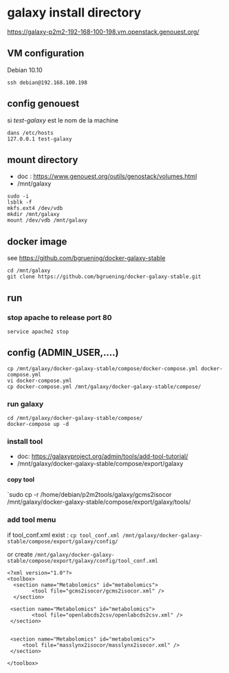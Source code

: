 # galaxy install directory

https://galaxy-p2m2-192-168-100-198.vm.openstack.genouest.org/

## VM configuration

Debian 10.10

```shell
ssh debian@192.168.100.198
```
## config genouest

si *test-galaxy* est le nom de la machine
``` 
dans /etc/hosts
127.0.0.1 test-galaxy
```

## mount directory

- doc : https://www.genouest.org/outils/genostack/volumes.html
- /mnt/galaxy

```shell
sudo -i
lsblk -f
mkfs.ext4 /dev/vdb
mkdir /mnt/galaxy
mount /dev/vdb /mnt/galaxy
```


## docker image
 
see https://github.com/bgruening/docker-galaxy-stable

```shell
cd /mnt/galaxy
git clone https://github.com/bgruening/docker-galaxy-stable.git
```

## run 

### stop apache to release port 80

`service apache2 stop`

## config (ADMIN_USER,....)


```shell
cp /mnt/galaxy/docker-galaxy-stable/compose/docker-compose.yml docker-compose.yml 
vi docker-compose.yml 
cp docker-compose.yml /mnt/galaxy/docker-galaxy-stable/compose/
```


### run galaxy
```shell
cd /mnt/galaxy/docker-galaxy-stable/compose/
docker-compose up -d
```

### install tool 

- doc: https://galaxyproject.org/admin/tools/add-tool-tutorial/
- /mnt/galaxy/docker-galaxy-stable/compose/export/galaxy

#### copy tool

`sudo cp -r /home/debian/p2m2tools/galaxy/gcms2isocor /mnt/galaxy/docker-galaxy-stable/compose/export/galaxy/tools/

### add tool menu 
if tool_conf.xml exist : 
`cp tool_conf.xml /mnt/galaxy/docker-galaxy-stable/compose/export/galaxy/config/`

or create `/mnt/galaxy/docker-galaxy-stable/compose/export/galaxy/config/tool_conf.xml`
```
<?xml version="1.0"?>
<toolbox>
  <section name="Metabolomics" id="metabolomics">
        <tool file="gcms2isocor/gcms2isocor.xml" />
  </section>

 <section name="Metabolomics" id="metabolomics">
        <tool file="openlabcds2csv/openlabcds2csv.xml" />
 </section>


 <section name="Metabolomics" id="metabolomics">
     <tool file="masslynx2isocor/masslynx2isocor.xml" />
 </section>

</toolbox>
```
